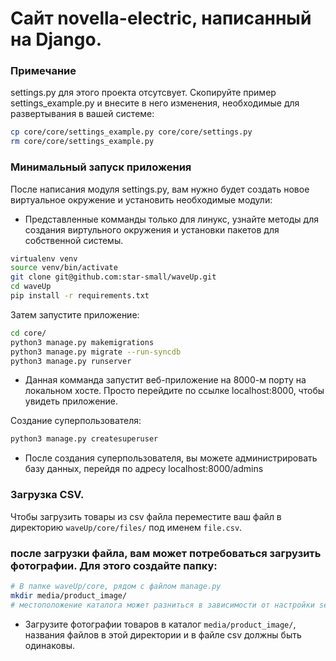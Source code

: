 # Сайт novella-electric, написанный на Django.

### Примечание 
settings.py для этого проекта отсутсвует. Скопируйте пример settings_example.py и внесите в него изменения, необходимые для развертывания в вашей системе:
```bash
cp core/core/settings_example.py core/core/settings.py
rm core/core/settings_example.py
```
### Минимальный запуск приложения 

После написания модуля settings.py, вам нужно будет создать новое виртуальное окружение и установить необходимые модули:

- Представленные комманды только для линукс, узнайте методы для создания виртульного окружения и установки пакетов для собственной системы.

```bash
virtualenv venv
source venv/bin/activate
git clone git@github.com:star-small/waveUp.git
cd waveUp
pip install -r requirements.txt
```

Затем запустите приложение:
    
```bash
cd core/
python3 manage.py makemigrations
python3 manage.py migrate --run-syncdb
python3 manage.py runserver
```
- Данная комманда запустит веб-приложение на 8000-м порту на локальном хосте. Просто перейдите по ссылке localhost:8000, чтобы увидеть приложение.

Создание суперпользователя:

```bash
python3 manage.py createsuperuser
```
    
- После создания суперпользователя, вы можете администрировать базу данных, перейдя по адресу localhost:8000/admins

### Загрузка CSV.

Чтобы загрузить товары из csv файла переместите ваш файл в директорию ```waveUp/core/files/``` под именем ``` file.csv ```.

### после загрузки файла, вам может потребоваться загрузить фотографии. Для этого создайте папку:
```bash
# В папке waveUp/core, рядом с файлом manage.py
mkdir media/product_image/
# местоположение каталога может разниться в зависимости от настройки setting.py
```
- Загрузите фотографии товаров в каталог ``` media/product_image/ ```, названия файлов в этой директории и в файле сsv должны быть одинаковы.
